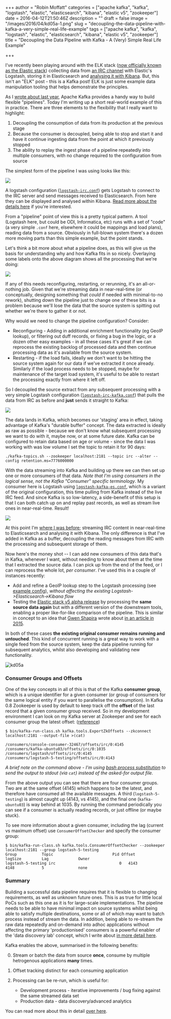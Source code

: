 +++
author = "Robin Moffatt"
categories = ["apache kafka", "kafka", "logstash", "elastic", "elasticsearch", "kibana", "elastic v5", "zookeeper"]
date = 2016-04-12T21:50:46Z
description = ""
draft = false
image = "/images/2016/04/kd05a-1.png"
slug = "decoupling-the-data-pipeline-with-kafka-a-very-simple-real-life-example"
tags = ["apache kafka", "kafka", "logstash", "elastic", "elasticsearch", "kibana", "elastic v5", "zookeeper"]
title = "Decoupling the Data Pipeline with Kafka - A (Very) Simple Real Life Example"

+++

I've recently been playing around with the ELK stack ([now officially known as the Elastic stack](https://www.elastic.co/blog/heya-elastic-stack-and-x-pack)) collecting data from [an IRC channel](http://rmoff.net/2016/03/03/obihackers-irc-channel/) with Elastic's Logstash, storing it in Elasticsearch and [analysing it with Kibana](http://rmoff.net/2016/03/24/my-latest-irc-client-kibana/). But, this isn't an "ELK" post - this is a Kafka post! ELK is just some example data manipulation tooling that helps demonstrate the principles.

As I [wrote about last year](http://www.rittmanmead.com/2015/10/forays-into-kafka-enabling-flexible-data-pipelines/), Apache Kafka provides a handy way to build flexible "pipelines". Today I'm writing up a short real-world example of this in practice. There are three elements to the flexibility that I really want to highlight:

1. Decoupling the consumption of data from its production at the previous stage
3. Because the consumer is decoupled, being able to stop and start it and have it continue ingesting data from the point at which it previously stopped
2. The ability to replay the ingest phase of a pipeline repeatedly into multiple consumers, with no change required to the configuration from source

The simplest form of the pipeline I was using looks like this:

![](/content/images/2016/04/kd01.png)

A logstash configuration ([`logstash-irc.conf`](https://gist.github.com/rmoff/862d0ceea223aa7283244b1b27594941#file-01-logstash-irc-conf)) gets Logstash to connect to the IRC server and send messages received to Elasticsearch. From here they can be displayed and analysed within Kibana. [Read more about the details here](http://rmoff.net/2016/03/24/my-latest-irc-client-kibana/) if you're interested.

From a "pipeline" point of view this is a pretty typical pattern. A tool (Logstash here, but could be ODI, Informatica, etc) runs with a set of "code" (a very simple `.conf` here, elsewhere it could be mappings and load plans), reading data from a source. Obviously in full-blown system there's a dozen more moving parts than this simple example, but the point stands.

Let's think a bit more about what a pipeline does, as this will give us the basis for understanding why and how Kafka fits in so nicely. Overlaying some labels onto the above diagram shows all the processing that we're doing:

![](/content/images/2016/04/kd01a-1.png)

If any of this needs reconfiguring, restarting, or rerunning, it's an all-or-nothing job. Given that we're streaming data in near-real-time (or conceptually, designing something that _could_ if needed with minimal-to-no rework), shutting down the pipeline just to change one of these bits is a problem because we'll lose the data that the source system is spitting out whether we're there to gather it or not.

Why would we need to change the pipeline configuration? Consider:

* Reconfiguring - Adding in additional enrichment functionality (eg GeoIP lookup), or filtering out duff records, or fixing a bug in the logic, or a dozen other easy examples - in all these cases it's great if we can reprocess the existing backlog of processed data and then continue processing data as it's available from the source system.
* Restarting - if the load fails, ideally we don't want to be hitting the source system again for our data if we've extracted it once already. Similarly if the load process needs to be stopped, maybe for maintenance of the target load system, it's useful to be able to restart the processing exactly from where it left off.

So I decoupled the source extract from any subsequent processing with a very simple Logstash configuration ([`logstash-irc-kafka.conf`](https://gist.github.com/rmoff/862d0ceea223aa7283244b1b27594941#file-02-logstash-irc-kafka-conf)) that pulls the data from IRC as before and **just** sends it straight to Kafka:

![](/content/images/2016/04/kd02a.png)

The data lands in Kafka, which becomes our 'staging' area in effect, taking advantage of Kafka's "durable buffer" concept. The data extracted is ideally as raw as possible - because we don't know what subsequent processing we want to do with it, maybe now, or at some future date. Kafka can be configured to retain data based on age or volume - since the data I was working with was low volume I set the topic to retain it for 90 days:

    ./kafka-topics.sh --zookeeper localhost:2181 --topic irc --alter --config retention.ms=7776000000

With the data streaming into Kafka and building up there we can then set up one or more consumers of that data. _Note that I'm using consumers in the logical sense, not the Kafka "Consumer" specific terminology_. My consumer here is Logstash using [`logstash-kafka-es.conf`](https://gist.github.com/rmoff/862d0ceea223aa7283244b1b27594941#file-03-logstash-kafka-es-conf), which is a variant of the original configuration, this time pulling from Kafka instead of the live IRC feed. And since Kafka is so low-latency, a side-benefit of this setup is that I can both catch up on and replay past records, as well as stream live ones in near-real-time. Result!

![](/content/images/2016/04/kd03a.png)

At this point I'm [where I was before](http://rmoff.net/2016/03/24/my-latest-irc-client-kibana/); streaming IRC content in near-real-time to Elasticsearch and analysing it with Kibana. The only difference is that I've added in Kafka as a buffer, decoupling the reading messages from IRC with the processing and subsequent storage of them.

Now here's the money shot -- I can add new consumers of this data that's in Kafka, whenever I want, without needing to know about them at the time that I extracted the source data. I can pick up from the end of the feed, or I can reprocess the whole lot, *per consumer*. I've used this in a couple of instances recently:

* Add and refine a GeoIP lookup step to the Logstash processing (see [example config](https://gist.github.com/rmoff/862d0ceea223aa7283244b1b27594941#file-04-logstash-kafka-es-02-conf)), *without affecting the existing Logstash->Elasticsearch->Kibana flow*
* Testing the [Elastic stack v5 alpha release](https://www.elastic.co/blog/elasticsearch-5-0-0-alpha1-released) by processing the **same source data again** but with a different version of the downstream tools, enabling a proper like-for-like comparison of the pipeline. This is similar in concept to an idea that [Gwen Shapira](https://twitter.com/gwenshap) wrote about [in an article in 2015](http://radar.oreilly.com/2015/05/validating-data-models-with-kafka-based-pipelines.html).

In both of these cases **the existing original consumer remains running and untouched**. This kind of concurrent running is a great way to work with a single feed from the source system, keep the data pipeline running for subsequent analytics, whilst also developing and validating new functionality.

![kd05a](/content/images/2016/04/kd05a.png)

### Consumer Groups and Offsets ##

One of the key concepts in all of this is that of the Kafka **consumer group**, which is a unique identifier for a given consumer (or group of consumers for the same logical entity if you want to parallelise the consumption). In Kafka 0.8 Zookeeper is used by default to keep track off the **offset** of the last record that a given consumer group received. So in my development environment I can look on my Kafka server at Zookeeper and see for each consumer group the latest offset: ([reference](https://cwiki.apache.org/confluence/display/KAFKA/System+Tools#SystemTools-ExportZookeeperOffsets))

```
$ bin/kafka-run-class.sh kafka.tools.ExportZkOffsets --zkconnect localhost:2181 --output-file >(cat)

/consumers/console-consumer-32467/offsets/irc/0:4145
/consumers/kafka-ubuntu03/offsets/irc/0:1035
/consumers/logstash/offsets/irc/0:4145
/consumers/logstash-5-testing/offsets/irc/0:4143
```

_A brief note on the command above - I'm using [bash process substitution](http://tldp.org/LDP/abs/html/process-sub.html) to send the output to stdout (via `cat`) instead of the asked-for output file._

From the above output you can see that there are four consumer groups. Two are at the same offset (4145) which happens to be the latest, and therefore have consumed all the available messages. A third (`logstash-5-testing`) is almost caught up (4143, vs 4145), and the final one (`kafka-ubuntu03`) is way behind at 1035. By running the command periodically you can see if a consumer is actually reading records, or just offline (or maybe stuck).

To see more information about a given consumer, including the lag (current vs maximum offset) use `ConsumerOffsetChecker` and specify the consumer group:

```
$ bin/kafka-run-class.sh kafka.tools.ConsumerOffsetChecker --zookeeper localhost:2181 --group logstash-5-testing
Group           Topic                          Pid Offset          logSize         Lag             Owner
logstash-5-testing irc                            0   4143            4148            5               none
```

### Summary ##

Building a successful data pipeline requires that it is flexible to changing requirements, as well as unknown future ones. This is as true for little local PoCs such as this one as it is for large-scale implementations. The pipeline needs to be able to have minimal impact on source systems whilst being able to satisfy multiple destinations, some or all of which may want to batch process instead of stream the data. In addition, being able to re-stream the raw data repeatedly and on-demand into adhoc applications without affecting the primary 'productionised' consumers is a powerful enabler of the 'data discovery lab' concept, which I write about [in more detail here](http://www.rittmanmead.com/2015/10/forays-into-kafka-enabling-flexible-data-pipelines/).

Kafka enables the above, summarised in the following benefits:

0. Stream or batch the data from source **once**, consume by multiple hetrogenous applications **many** times.
1. Offset tracking distinct for each consuming application
1. Processing can be re-run, which is useful for:

    * Development process - iterative improvements / bug fixing against the same streamed data set
    * Production data - data discovery/advanced analytics

You can read more about this in detail [over here](http://www.rittmanmead.com/2015/10/forays-into-kafka-enabling-flexible-data-pipelines/).
